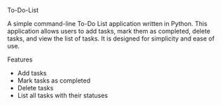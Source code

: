 To-Do-List

A simple command-line To-Do List application written in Python. This application allows users to add tasks, mark them as completed, delete tasks, and view the list of tasks. It is designed for simplicity and ease of use.

Features

- Add tasks
- Mark tasks as completed
- Delete tasks
- List all tasks with their statuses
